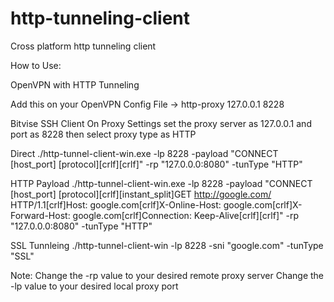 # http-tunneling-client
Cross platform http tunneling client


How to Use:

OpenVPN with HTTP Tunneling

Add this on your OpenVPN Config File -> http-proxy 127.0.0.1 8228

Bitvise SSH Client
On Proxy Settings set the proxy server as 127.0.0.1 and port as 8228 then select proxy  type as HTTP


Direct
./http-tunnel-client-win.exe -lp 8228 -payload "CONNECT [host_port] [protocol][crlf][crlf]" -rp "127.0.0.0:8080" -tunType "HTTP"

HTTP Payload
./http-tunnel-client-win.exe -lp 8228 -payload "CONNECT [host_port] [protocol][crlf][instant_split]GET http://google.com/  HTTP/1.1[crlf]Host: google.com[crlf]X-Online-Host: google.com[crlf]X-Forward-Host: google.com[crlf]Connection: Keep-Alive[crlf][crlf]" -rp "127.0.0.0:8080" -tunType "HTTP"

SSL Tunnleing
./http-tunnel-client-win -lp 8228 -sni "google.com"  -tunType "SSL"

Note:
Change the -rp value to your desired remote proxy server
Change the -lp value to your desired local proxy port 
